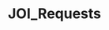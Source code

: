 ---
title: JOI_Requests
crosslinks:
- joi
- gonewildaudio
- sissyhypno
- me_irl
- virtualpov
- JerkingInstruction
- UpstorePremiumDL
- CEI
- dildohero
---